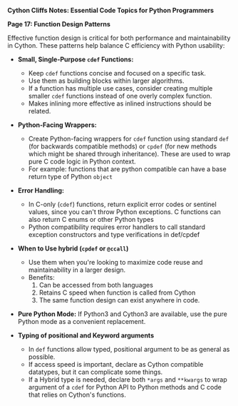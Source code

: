 **Cython Cliffs Notes: Essential Code Topics for Python Programmers**

**Page 17: Function Design Patterns**

Effective function design is critical for both performance and maintainability in Cython. These patterns help balance C efficiency with Python usability:

*   **Small, Single-Purpose `cdef` Functions:**

    *   Keep `cdef` functions concise and focused on a specific task.
    *   Use them as building blocks within larger algorithms.
    *   If a function has multiple use cases, consider creating multiple smaller `cdef` functions instead of one overly complex function.
    *   Makes inlining more effective as inlined instructions should be related.

*   **Python-Facing Wrappers:**

    *   Create Python-facing wrappers for `cdef` function using standard `def` (for backwards compatible methods) or `cpdef` (for new methods which might be shared through inheritance). These are used to wrap pure C code logic in Python context.
    *   For example: functions that are python compatible can have a base return type of Python `object`

*   **Error Handling:**

    *   In C-only (`cdef`) functions, return explicit error codes or sentinel values, since you can't throw Python exceptions. C functions can also return C enums or other Python types
    *   Python compatibility requires error handlers to call standard exception constructors and type verifications in def/cpdef

*   **When to Use hybrid (`cpdef` or `@ccall`)**

    *   Use them when you're looking to maximize code reuse and maintainability in a larger design.
    * Benefits: 
        1. Can be accessed from both languages 
        2. Retains C speed when function is called from Cython
        3. The same function design can exist anywhere in code.
*    **Pure Python Mode:** If Python3 and Cython3 are available, use the pure Python mode as a convenient replacement.

*   **Typing of positional and Keyword arguments**
    *   In `def` functions allow typed, positional argument to be as general as possible.
    *   If access speed is important, declare as Cython compatible datatypes, but it can complicate some things.
    *  If a Hybrid type is needed, declare both `*args` and `**kwargs` to wrap argument of a `cdef` for Python API to Python methods and C code that relies on Cython's functions.

